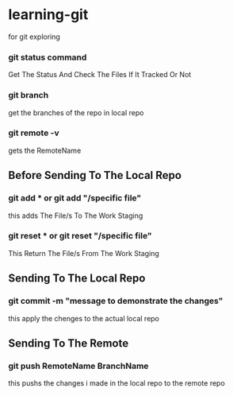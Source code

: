 # learning-git

for git exploring

### git status command

Get The Status And Check The Files If It Tracked Or Not

### git branch

get the branches of the repo in local repo

### git remote -v

gets the RemoteName

## Before Sending To The Local Repo

### git add \* or git add "/specific file"

this adds The File/s To The Work Staging

### git reset \* or git reset "/specific file"

This Return The File/s From The Work Staging

## Sending To The Local Repo

### git commit -m "message to demonstrate the changes"

this apply the chenges to the actual local repo

## Sending To The Remote

### git push RemoteName BranchName

this pushs the changes i made in the local repo to the remote repo
